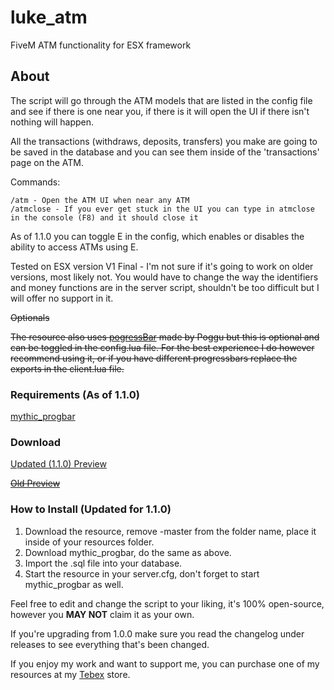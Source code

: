 # luke_atm
FiveM ATM functionality for ESX framework

## About
The script will go through the ATM models that are listed in the config file and see if there is one near you, if there is it will open the UI if there isn't nothing will happen.

All the transactions (withdraws, deposits, transfers) you make are going to be saved in the database and you can see them inside of the 'transactions' page on the ATM.

Commands:
```
/atm - Open the ATM UI when near any ATM
/atmclose - If you ever get stuck in the UI you can type in atmclose in the console (F8) and it should close it
```

As of 1.1.0 you can toggle E in the config, which enables or disables the ability to access ATMs using E.

Tested on ESX version V1 Final - I'm not sure if it's going to work on older versions, most likely not. You would have to change the way the identifiers and money functions are in the server script, shouldn't be too difficult but I will offer no support in it.

~~Optionals~~

~~The resource also uses [pogressBar](https://forum.cfx.re/t/release-pogress-bar-progress-bar-standalone-smooth-animation/838951) made by Poggu but this is optional and can be toggled in the config.lua file. For the best experience I do however recommend using it, or if you have different progressbars replace the exports in the client.lua file.~~

### Requirements (As of 1.1.0)
<a href="https://github.com/ONyambura/mythic_progbar">mythic_progbar</a>

### Download
[Updated (1.1.0) Preview](https://streamable.com/38dgs8)

~~[Old Preview](https://youtu.be/1eo_7qJKqHQ)~~

### How to Install (Updated for 1.1.0)
1. Download the resource, remove -master from the folder name, place it inside of your resources folder.
2. Download mythic_progbar, do the same as above.
3. Import the .sql file into your database.
4. Start the resource in your server.cfg, don't forget to start mythic_progbar as well.

Feel free to edit and change the script to your liking, it's 100% open-source, however you <b>MAY NOT</b> claim it as your own.

If you're upgrading from 1.0.0 make sure you read the changelog under releases to see everything that's been changed.

If you enjoy my work and want to support me, you can purchase one of my resources at my <a href="https://aurorashop.tebex.io">Tebex</a> store.
